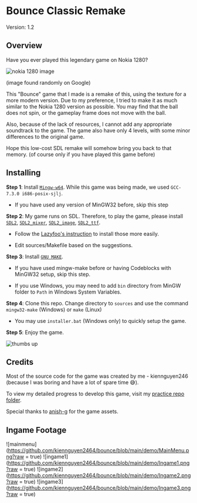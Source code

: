 # Bounce Classic Remake
Version: 1.2

## Overview
Have you ever played this legendary game on Nokia 1280? 

![nokia 1280 image](https://github.com/kiennguyen2464/bounce/blob/main/img/bounceNokia1280.jpg?raw=true)

(image found randomly on Google)

This "Bounce" game that I made is a remake of this, using the texture for a more modern version. Due to my preference, I tried to make it as much similar to
the Nokia 1280 version as possible. You may find that the ball does not spin, or the gameplay frame does not move with the ball.

Also, because of the lack of resources, I cannot add any appropriate soundtrack to the game. The game also have only 4 levels, with some minor differences to the original
game.

Hope this low-cost SDL remake will somehow bring you back to that memory. (of course only if you have played this game before)

## Installing

**Step 1**: Install [`Mingw-w64`](https://sourceforge.net/projects/mingw-w64/files/). While this game was being made, we used `GCC-7.3.0 i686-posix-sjlj`.

- If you have used any version of MinGW32 before, skip this step

**Step 2**: My game runs on SDL. Therefore, to play the game, please install 
[`SDL2`](https://lazyfoo.net/tutorials/SDL/01_hello_SDL/windows/mingw/index.php),
[`SDL2_mixer`](https://github.com/libsdl-org/SDL_mixer/releases), 
[`SDL2_image`](https://github.com/libsdl-org/SDL_image/releases/tag/release-2.6.3), 
[`SDL2_ttf`](https://github.com/libsdl-org/SDL_ttf/releases/tag/release-2.20.2). 

- Follow the [Lazyfoo's instruction](https://lazyfoo.net/tutorials/SDL/01_hello_SDL/index.php) to install those more easily.

- Edit sources/Makefile based on the suggestions.

**Step 3**: Install [`GNU MAKE`](https://stackoverflow.com/a/57042516/21271990).

- If you have used mingw-make before or having Codeblocks with MinGW32 setup, skip this step.

- If you use Windows, you may need to add `bin` directory from MinGW folder to `Path` in Windows System Variables.

**Step 4**: Clone this repo. Change directory to `sources` and use the command `mingw32-make` (Windows) or `make` (Linux)

- You may use `installer.bat` (Windows only) to quickly setup the game.

**Step 5**: Enjoy the game. 

![thumbs up](https://github.com/kiennguyen2464/bounce/blob/main/img/yellowSunglasses.png?raw=true)

## Credits

Most of the source code for the game was created by me - kiennguyen246 (because I was boring and have a lot of spare time 😅).

To view my detailed progress to develop this game, visit my [practice repo folder](https://github.com/kiennguyen2464/learnSDL/tree/main/bounce).

Special thanks to [anish-g](https://github.com/anish-g) for the game assets.

## Ingame Footage
![mainmenu](https://github.com/kiennguyen2464/bounce/blob/main/demo/MainMenu.png?raw = true)
![ingame1](https://github.com/kiennguyen2464/bounce/blob/main/demo/Ingame1.png?raw = true)
![ingame2](https://github.com/kiennguyen2464/bounce/blob/main/demo/Ingame2.png?raw = true)
![ingame3](https://github.com/kiennguyen2464/bounce/blob/main/demo/Ingame3.png?raw = true)
